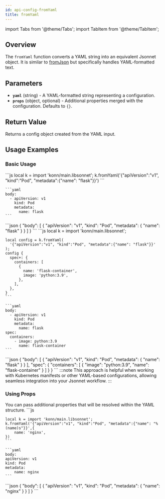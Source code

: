 ```yaml
---
id: api-config-fromYaml
title: fromYaml
---
```


import Tabs from '@theme/Tabs';
import TabItem from '@theme/TabItem';



## Overview
The `fromYaml` function converts a YAML string into an equivalent Jsonnet object. It is similar to [fromJson](api-config-fromJson) but specifically handles YAML-formatted text.

## Parameters
- **`yaml`** (string) - A YAML-formatted string representing a configuration.
- **`props`** (object, optional) - Additional properties merged with the configuration. Defaults to `{}`.

## Return Value
Returns a config object created from the YAML input.


## Usage Examples

### Basic Usage
<Tabs>
    <TabItem value="jsonnet" label="Jsonnet" default>
    ```js
    local k = import 'konn/main.libsonnet';
    k.fromYaml('{"apiVersion":"v1", "kind":"Pod", "metadata":{"name": "flask"}}')
    ```
  </TabItem>
  <TabItem value="yaml" label="YAML Output">

    ```yaml
    body:
      - apiVersion: v1
        kind: Pod
        metadata:
          name: flask
    ```
  </TabItem>
  <TabItem value="json" label="JSON Output">
    ```json
    {
       "body": [
          {
             "apiVersion": "v1",
             "kind": "Pod",
             "metadata": {
                "name": "flask"
             }
          }
       ]
    }
    ```  
    </TabItem>
</Tabs>




<Tabs>
    <TabItem value="jsonnet" label="Jsonnet" default>
    ```js
    local k = import 'konn/main.libsonnet';

    local config = k.fromYaml(
      '{"apiVersion":"v1", "kind":"Pod", "metadata":{"name": "flask"}}'
    );
    config {
      spec+: {
        containers: [
          {
            name: 'flask-container',
            image: 'python:3.9',
          },
        ],
      },
    }
    ```
  </TabItem>
  <TabItem value="yaml" label="YAML Output">

    ```yaml
    body:
      - apiVersion: v1
        kind: Pod
        metadata:
          name: flask
    spec:
      containers:
        - image: python:3.9
          name: flask-container
    ```
  </TabItem>
  <TabItem value="json" label="JSON Output">
    ```json
    {
       "body": [
          {
             "apiVersion": "v1",
             "kind": "Pod",
             "metadata": {
                "name": "flask"
             }
          }
       ],
       "spec": {
          "containers": [
             {
                "image": "python:3.9",
                "name": "flask-container"
             }
          ]
       }
    }
    ```  
    </TabItem>
</Tabs>
:::note
This approach is helpful when working with Kubernetes manifests or other YAML-based configurations, allowing seamless integration into your Jsonnet workflow.
:::


### Using Props
You can pass additional properties that will be resolved within the YAML structure.
<Tabs>
    <TabItem value="jsonnet" label="Jsonnet" default>
    ```js

    local k = import 'konn/main.libsonnet';
    k.fromYaml('{"apiVersion":"v1", "kind":"Pod", "metadata":{"name": "%(name)s"}}',{
        name: 'nginx',
    })
    ```
  </TabItem>
  <TabItem value="yaml" label="YAML Output">

    ```yaml
    body:
    apiVersion: v1
    kind: Pod
    metadata:
        name: nginx
    ```
  </TabItem>
  <TabItem value="json" label="JSON Output">
    ```json
    {
      "body": [
         {
            "apiVersion": "v1",
            "kind": "Pod",
            "metadata": {
              "name": "nginx"
            }
         }
      ]
    }
    ```  
    </TabItem>
</Tabs>